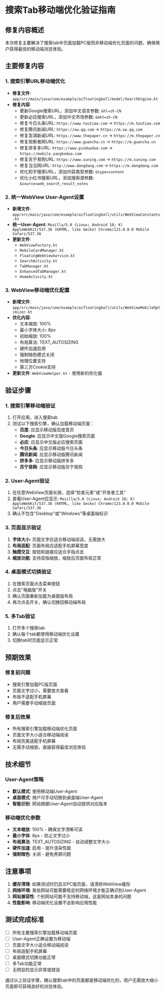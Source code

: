 # 搜索Tab移动端优化验证指南

## 修复内容概述

本次修复主要解决了搜索tab中页面加载PC版而非移动端优化页面的问题，确保用户获得最佳的移动端浏览体验。

## 主要修复内容

### 1. 搜索引擎URL移动端优化
- **修复文件**: `app/src/main/java/com/example/aifloatingball/model/SearchEngine.kt`
- **修复内容**:
  - 更新Google搜索URL，添加中文语言参数: `&hl=zh-CN`
  - 更新必应搜索URL，添加中文市场参数: `&mkt=zh-CN`
  - 修复今日头条URL: `https://www.toutiao.com` → `https://m.toutiao.com`
  - 修复腾讯新闻URL: `https://xw.qq.com` → `https://m.xw.qq.com`
  - 修复澎湃新闻URL: `https://www.thepaper.cn` → `https://m.thepaper.cn`
  - 修复观察者网URL: `https://www.guancha.cn` → `https://m.guancha.cn`
  - 修复拼多多URL: `https://www.pinduoduo.com` → `https://mobile.yangkeduo.com`
  - 修复苏宁易购URL: `https://www.suning.com` → `https://m.suning.com`
  - 修复当当网URL: `http://www.dangdang.com` → `https://m.dangdang.com`
  - 优化知乎搜索URL，添加内容类型参数: `&type=content`
  - 优化小红书搜索URL，添加搜索源参数: `&source=web_search_result_notes`

### 2. 统一WebView User-Agent设置
- **新增文件**: `app/src/main/java/com/example/aifloatingball/utils/WebViewConstants.kt`
- **统一User-Agent**: `Mozilla/5.0 (Linux; Android 10; K) AppleWebKit/537.36 (KHTML, like Gecko) Chrome/123.0.0.0 Mobile Safari/537.36`
- **更新文件**:
  - `WebViewFactory.kt`
  - `MobileCardManager.kt`
  - `FloatingWebViewService.kt`
  - `SearchActivity.kt`
  - `TabManager.kt`
  - `EnhancedTabManager.kt`
  - `HomeActivity.kt`

### 3. WebView移动端优化配置
- **新增文件**: `app/src/main/java/com/example/aifloatingball/utils/WebViewMobileOptimizer.kt`
- **优化内容**:
  - 文本缩放: 100%
  - 最小字体大小: 8px
  - 初始缩放: 100%
  - 布局算法: TEXT_AUTOSIZING
  - 硬件加速启用
  - 强制暗色模式关闭
  - 地理位置支持
  - 第三方Cookie支持
- **更新文件**: `WebViewHelper.kt` - 使用新的优化器

## 验证步骤

### 1. 搜索引擎移动端验证
1. 打开应用，进入搜索tab
2. 测试以下搜索引擎，确认加载移动端页面：
   - **百度**: 应显示移动版百度首页
   - **Google**: 应显示中文版Google搜索页面
   - **必应**: 应显示中文版必应搜索页面
   - **今日头条**: 应显示移动版今日头条
   - **腾讯新闻**: 应显示移动版腾讯新闻
   - **拼多多**: 应显示移动版拼多多
   - **苏宁易购**: 应显示移动版苏宁易购

### 2. User-Agent验证
1. 在任意WebView页面长按，选择"检查元素"或"开发者工具"
2. 查看User-Agent应显示: `Mozilla/5.0 (Linux; Android 10; K) AppleWebKit/537.36 (KHTML, like Gecko) Chrome/123.0.0.0 Mobile Safari/537.36`
3. 确认不包含"Desktop"或"Windows"等桌面端标识

### 3. 页面显示验证
1. **字体大小**: 页面文字应适合移动端阅读，无需放大
2. **布局适配**: 页面布局应适配手机屏幕宽度
3. **触摸交互**: 按钮和链接应适合手指点击
4. **缩放功能**: 支持双指缩放，缩放后页面布局正常

### 4. 桌面模式切换验证
1. 在搜索页面点击菜单按钮
2. 点击"电脑版"开关
3. 确认页面重新加载为桌面版布局
4. 再次点击开关，确认切换回移动端布局

### 5. 多Tab验证
1. 打开多个搜索tab
2. 确认每个tab都使用移动端优化设置
3. 切换tab时页面显示正常

## 预期效果

### 修复前问题
- 搜索引擎加载PC版页面
- 页面文字过小，需要放大查看
- 布局不适配手机屏幕
- 用户需要手动缩放页面

### 修复后效果
- 所有搜索引擎加载移动端优化页面
- 页面文字大小适合移动端阅读
- 布局完美适配手机屏幕
- 无需手动缩放，直接获得最佳浏览体验

## 技术细节

### User-Agent策略
- **默认模式**: 使用移动端User-Agent
- **桌面模式**: 用户可手动切换到桌面端User-Agent
- **智能识别**: 网站根据User-Agent自动提供对应版本

### 移动端优化参数
- **文本缩放**: 100% - 确保文字清晰可读
- **最小字体**: 8px - 防止文字过小
- **布局算法**: TEXT_AUTOSIZING - 自动调整文字大小
- **硬件加速**: 启用 - 提升渲染性能
- **强制暗色**: 关闭 - 避免黑屏问题

## 注意事项

1. **缓存清理**: 如果测试时仍显示PC版页面，请清除WebView缓存
2. **网络环境**: 某些网站可能需要稳定的网络环境才能正确识别User-Agent
3. **网站兼容性**: 个别网站可能不支持移动端，这是网站本身的问题
4. **性能影响**: 移动端优化设置不会影响应用性能

## 测试完成标准

- [ ] 所有主要搜索引擎加载移动端页面
- [ ] User-Agent正确设置为移动端
- [ ] 页面文字大小适合移动端阅读
- [ ] 布局适配手机屏幕
- [ ] 桌面模式切换功能正常
- [ ] 多Tab功能正常
- [ ] 无明显的显示异常或错误

通过以上验证步骤，确认搜索tab中的页面都是移动端优化的，用户无需放大缩小页面即可获得良好的浏览体验。


